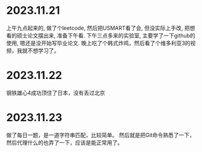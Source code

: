 # 2023.11.21
上午九点起来的, 做了个leetcode, 然后把USMART看了会, 但没实际上手改, 把想看的硕士论文摆出来, 准备下午看.
下午三点多来的实验室, 主要学了一下github的使用, 嗯还是没开始写毕业论文.
晚上吃了个韩式炸鸡，然后看了个维多利亚3的视频，我就不想学习了。

# 2023.11.22
钢铁雄心4成功顶住了日本，没有丢过北京

# 2023.11.23
做了每日一题，是一道字符串匹配，比较简单。
然后就是把Git命令熟悉了一下，然后代理什么的也弄了一下，应该是能正常用了。